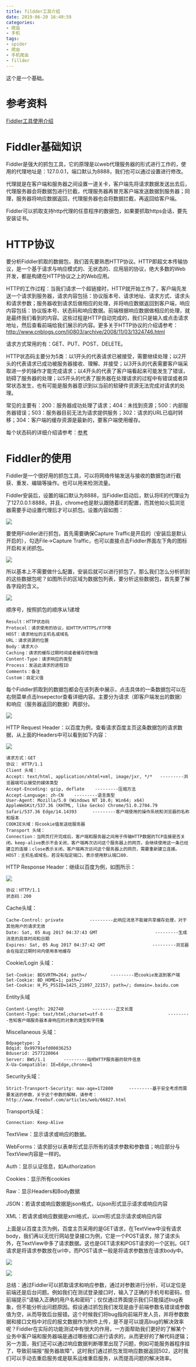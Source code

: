 ```yaml
---
title: fildder工具介绍
date: 2019-06-20 16:49:59
categories:
- 爬虫
- 手机
tags:
- spider
- 爬虫
- 手机爬虫
- fillder
---
```

这个是一个基础。

<!--more-->

# 参考资料

[Fiddler工具使用介绍](https://www.cnblogs.com/miantest/p/7289694.html)

# Fiddler基础知识

Fiddler是强大的抓包工具，它的原理是以web代理服务器的形式进行工作的，使用的代理地址是：127.0.0.1，端口默认为8888，我们也可以通过设置进行修改。

代理就是在客户端和服务器之间设置一道关卡，客户端先将请求数据发送出去后，代理服务器会将数据包进行拦截，代理服务器再冒充客户端发送数据到服务器；同理，服务器将响应数据返回，代理服务器也会将数据拦截，再返回给客户端。

Fiddler可以抓取支持http代理的任意程序的数据包，如果要抓取https会话，要先安装证书。

# HTTP协议

要分析Fiddler抓取的数据包，我们首先要熟悉HTTP协议。HTTP即超文本传输协议，是一个基于请求与响应模式的、无状态的、应用层的协议，绝大多数的Web开发，都是构建在HTTP协议之上的Web应用。

HTTP的工作过程：当我们请求一个超链接时，HTTP就开始工作了，客户端先发送一个请求到服务器，请求内容包括：协议版本号、请求地址、请求方式、请求头和请求参数；服务器收到请求后做相应的处理，并将响应数据返回到客户端，响应内容包括：协议版本号、状态码和响应数据。前端根据响应数据做相应的处理，就是最终我们看到的内容。这些过程是HTTP自动完成的，我们只是输入或点击请求地址，然后查看前端给我们展示的内容。更多关于HTTP协议的介绍请参考：http://www.cnblogs.com/li0803/archive/2008/11/03/1324746.html

请求方式常用的有：GET、PUT、POST、DELETE。

HTTP状态码主要分为5类：以1开头的代表请求已被接受，需要继续处理；以2开头的代表请求已成功被服务器接收、理解、并接受；以3开头的代表需要客户端采取进一步的操作才能完成请求；以4开头的代表了客户端看起来可能发生了错误，妨碍了服务器的处理；以5开头的代表了服务器在处理请求的过程中有错误或者异常状态发生，也有可能是服务器意识到以当前的软硬件资源无法完成对请求的处理。

常见的主要有：200：服务器成功处理了请求；404：未找到资源；500：内部服务器错误；503：服务器目前无法为请求提供服务；302：请求的URL已临时转移；304：客户端的缓存资源是最新的，要客户端使用缓存。

每个状态码的详细介绍请参考：[参考](https://baike.baidu.com/item/HTTP%E7%8A%B6%E6%80%81%E7%A0%81/5053660?fr=aladdin)

# Fiddler的使用

Fiddler是一个很好用的抓包工具，可以将网络传输发送与接收的数据包进行截获、重发、编辑等操作。也可以用来检测流量。

Fiddler安装后，设置的端口默认为8888，当Fiddler启动后，默认将IE的代理设为了127.0.0.1:8888，并且，chrome也是默认跟随着IE的配置，而其他如火狐浏览器需要手动设置代理后才可以抓包。设置内容如图：

![](/images/spider/3_0.png)

要使用Fiddler进行抓包，首先需要确保Capture Traffic是开启的（安装后是默认开启的），勾选File->Capture Traffic，也可以直接点击Fiddler界面左下角的图标开启和关闭抓包。

![](/images/spider/3_1.png)

所以基本上不需要做什么配置，安装后就可以进行抓包了。那么我们怎么分析抓到的这些数据包呢？如图所示的区域为数据包列表，要分析这些数据包，首先要了解各字段的含义。

![](/images/spider/3_2.png)

顺序号，按照抓包的顺序从1递增

	Result：HTTP状态码　　　　　　
	Protocol：请求使用的协议，如HTTP/HTTPS/FTP等
	HOST：请求地址的主机名或域名
	URL：请求资源的位置
	Body：请求大小
	Caching：请求的缓存过期时间或者缓存控制值
	Content-Type：请求响应的类型
	Process：发送此请求的进程ID
	Comments：备注 
	Custom：自定义值

每个Fiddler抓取到的数据包都会在该列表中展示，点击具体的一条数据包可以在右侧菜单点击Insepector查看详细内容。主要分为请求（即客户端发出的数据）和响应（服务器返回的数据）两部分。

![](/images/spider/3_3.png)

HTTP Request Header：以百度为例，查看请求百度主页这条数据包的请求数据，从上面的Headers中可以看到如下内容：

![](/images/spider/3_4.png)

	请求方式：GET
	协议： HTTP/1.1
	Client 头域：
	Accept: text/html, application/xhtml+xml, image/jxr, */*   ---------浏览器端可以接受的媒体类型
	Accept-Encoding: gzip, deflate    ---------压缩方法
	Accept-Language: zh-CN    ---------语言类型
	User-Agent: Mozilla/5.0 (Windows NT 10.0; Win64; x64) AppleWebKit/537.36 (KHTML, like Gecko) Chrome/51.0.2704.79 Safari/537.36 Edge/14.14393      ---------客户端使用的操作系统和浏览器的名称和版本
	COOKIE头域：将cookie值发送给服务器
	Transport 头域：
	Connection：当网页打开完成后，客户端和服务器之间用于传输HTTP数据的TCP连接是否关闭。keep-alive表示不会关闭，客户端再次访问这个服务器上的网页，会继续使用这一条已经建立的连接；close表示关闭，客户端再次访问这个服务器上的网页，需要重新建立连接。
	HOST：主机名或域名，若没有指定端口，表示使用默认端口80.
	
HTTP Response Header：继续以百度为例，如图所示：

![](/images/spider/3_5.png)

	协议：HTTP/1.1
	状态码：200
	
Cache头域：

	Cache-Control: private          ---------此响应消息不能被共享缓存处理，对于其他用户的请求无效
	Date: Sat, 05 Aug 2017 04:37:43 GMT                      ---------生成消息的具体时间和日期
	Expires: Sat, 05 Aug 2017 04:37:42 GMT                  ---------浏览器会在指定过期时间内使用本地缓存
	
Cookie/Login 头域：

	Set-Cookie: BDSVRTM=264; path=/         ---------把cookie发送到客户端
	Set-Cookie: BD_HOME=1; path=/
	Set-Cookie: H_PS_PSSID=1425_21097_22157; path=/; domain=.baidu.com
	
Entity头域

	Content-Length: 202740           ---------正文长度
	Content-Type: text/html;charset=utf-8                         ---------告知客户端服务器本身响应的对象的类型和字符集
	
Miscellaneous 头域：

	Bdpagetype: 2
	Bdqid: 0x99791efd00036253
	Bduserid: 2577220064
	Server: BWS/1.1       ---------指明HTTP服务器的软件信息
	X-Ua-Compatible: IE=Edge,chrome=1

Security头域：

	Strict-Transport-Security: max-age=172800      ---------基于安全考虑而需要发送的参数，关于这个参数的解释，请参考：http://www.freebuf.com/articles/web/66827.html
	
Transport头域：

	Connection: Keep-Alive
	
TextView：显示请求或响应的数据。

WebForms：请求部分以表单形式显示所有的请求参数和参数值；响应部分与TextView内容是一样的。

Auth：显示认证信息，如Authorization

Cookies：显示所有cookies

Raw：显示Headers和Body数据

JSON：若请求或响应数据是json格式，以json形式显示请求或响应内容

XML：若请求或响应数据是xml格式，以xml形式显示请求或响应内容

上面是以百度主页为例，百度主页采用的是GET请求，在TextView中没有请求body，我们再以无忧行网站登录接口为例，它是一个POST请求，除了请求头外，在TextView中多了请求数据。这也是GET请求和POST请求的一个区别。GET请求是将请求参数放在url中，而POST请求一般是将请求参数放在请求body中。

![](/images/spider/3_6.png)

![](/images/spider/3_7.png)

总结：通过Fiddler可以抓取请求和响应参数，通过对参数进行分析，可以定位是前端还是后台问题。例如我们在测试登录接口时，输入了正确的手机号和密码，但前端提示“请输入正确的用户名和密码”；仅仅通过界面提示我们只能描述bug表象，但不能分析出问题原因。假设通过抓包我们发现是由于前端参数名错误或参数值为空，从而导致后台报错。这个时候我们将bug指向前端开发人员，并将参数数据和接口文档中对应的报文数据作为附件上传，是不是可以提高bug的解决效率呢？Fiddler在实际的功能测试中有很大的作用，一方面帮助我们更好的了解某个业务中客户端和服务器端是通过哪些接口进行请求的，从而更好的了解代码逻辑；另一方面，我们还可以通过响应数据判断哪里出现了问题，例如可能服务器程序挂了，导致前端报“服务器故障”，这时我们通过抓包发现响应数据返回502，这时我们可以手动去重启服务或是联系运维重启服务，从而提高问题的解决效率。



